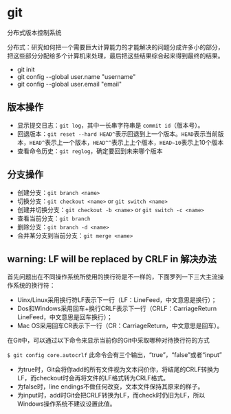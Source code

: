 # git
分布式版本控制系统

分布式：研究如何把一个需要巨大计算能力的才能解决的问题分成许多小的部分，把这些部分分配给多个计算机来处理，最后把这些结果综合起来得到最终的结果。
- git init
- git config --global user.name  "username"  
- git config --global user.email  "email"

## 版本操作

- 显示提交日志：`git log`，其中一长串字符串是 `commit id`（版本号）。
- 回退版本：`git reset --hard HEAD^`表示回退到上一个版本。`HEAD`表示当前版本，`HEAD^`表示上一个版本，`HEAD^^`表示上上个版本，`HEAD~10`表示上10个版本
- 查看命令历史：`git reglog`，确定要回到未来哪个版本

## 分支操作
- 创建分支：`git branch <name>`
- 切换分支：`git checkout <name>` or `git switch <name>`
- 创建并切换分支：`git checkout -b <name>` or `git switch -c <name>`
- 查看当前分支：`git branch`
- 删除分支：`git branch -d <name>`
- 合并某分支到当前分支：`git merge <name>`



## warning: LF will be replaced by CRLF in 解决办法
首先问题出在不同操作系统所使用的换行符是不一样的，下面罗列一下三大主流操作系统的换行符：

- Uinx/Linux采用换行符LF表示下一行（LF：LineFeed，中文意思是换行）；
- Dos和Windows采用回车+换行CRLF表示下一行（CRLF：CarriageReturn LineFeed，中文意思是回车换行）；
- Mac OS采用回车CR表示下一行（CR：CarriageReturn，中文意思是回车）。

在Git中，可以通过以下命令来显示当前你的Git中采取哪种对待换行符的方式

`$ git config core.autocrlf`
此命令会有三个输出，“true”，“false”或者“input”

- 为true时，Git会将你add的所有文件视为文本问价你，将结尾的CRLF转换为LF，而checkout时会再将文件的LF格式转为CRLF格式。
- 为false时，line endings不做任何改变，文本文件保持其原来的样子。
- 为input时，add时Git会把CRLF转换为LF，而check时仍旧为LF，所以Windows操作系统不建议设置此值。